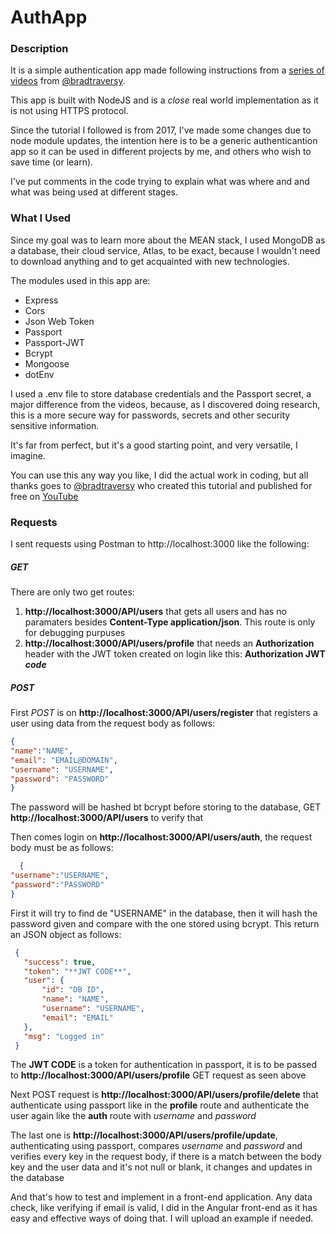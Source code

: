 # AuthApp
### Description
It is a simple authentication app made following instructions from a [series of videos](https://www.youtube.com/watch?v=uONz0lEWft0&list=PLillGF-RfqbZMNtaOXJQiDebNXjVapWPZ) from [@bradtraversy](https://github.com/bradtraversy).

This app is built with NodeJS and is a *close* real world implementation as it is not using HTTPS protocol.

Since the tutorial I followed is from 2017, I've made some changes due to node module updates,
the intention here is to be a generic authenticantion app so it can be used in different projects by me, and others who wish to save time (or learn).

 I've put comments in the code trying to explain what was where and and what was being used at different stages.
 
 ### What I Used
 
 Since my goal was to learn more about the MEAN stack, I used MongoDB as a database, their cloud service, Atlas, to be exact, because I wouldn't need
 to download anything and to get acquainted with new technologies.
 
 The modules used in this app are:
 * Express
 * Cors
 * Json Web Token
 * Passport
 * Passport-JWT
 * Bcrypt
 * Mongoose
 * dotEnv
 
 I used a .env file to store database credentials and the Passport secret, a major difference from the videos, because, as I discovered doing research,
 this is a more secure way for passwords, secrets and other security sensitive information.
 
 It's far from perfect, but it's a good starting point, and very versatile, I imagine.
 
 You can use this any way you like, I did the actual work in coding, but all thanks goes to [@bradtraversy](https://github.com/bradtraversy)
 who created this tutorial and published for free on [YouTube](https://www.youtube.com/channel/UC29ju8bIPH5as8OGnQzwJyA)
 
 ### Requests
 I sent requests using Postman to http://localhost:3000 like the following:
 
 ##### GET
 There are only two get routes:
 1. **http://localhost:3000/API/users** that gets all users and has no paramaters besides **Content-Type application/json**. This route is only for debugging purpuses
 1. **http://localhost:3000/API/users/profile** that needs an **Authorization** header with the JWT token created on login like this: **Authorization JWT *code***
 
 ##### POST
 First *POST* is on **http://localhost:3000/API/users/register** that registers a user using data from the request body as follows:
 
  ```json
  {
  "name":"NAME",
  "email": "EMAIL@DOMAIN",
  "username": "USERNAME",
  "password": "PASSWORD"
  }
  ```
  
 The password will be hashed bt bcrypt before storing to the database, GET **http://localhost:3000/API/users** to verify that
 
 Then comes login on **http://localhost:3000/API/users/auth**, the request body must be as follows:
   ```json 
     {
  "username":"USERNAME",
  "password":"PASSWORD"
  }
   ```
  First it will try to find de "USERNAME" in the database, then it will hash the password given and compare with the one stored using bcrypt. This return an JSON object as follows:
 ```json 
  {
    "success": true,
    "token": "**JWT CODE**",
    "user": {
        "id": "DB ID",
        "name": "NAME",
        "username": "USERNAME",
        "email": "EMAIL"
    },
    "msg": "Logged in"
  }
  ```
  The **JWT CODE** is a token for authentication in passport, it is to be passed to **http://localhost:3000/API/users/profile** GET request as seen above
  
  Next POST request is **http://localhost:3000/API/users/profile/delete** that authenticate using passport like in the **profile** route and authenticate the user again like the **auth** route with *username* and *password*
  
  The last one is **http://localhost:3000/API/users/profile/update**, authenticating using passport, compares *username* and *password* and verifies every key in the request body, if there is a match between the body key and the user data and it's not null or blank, it changes and updates in the database
  
  And that's how to test and implement in a front-end application.
  Any data check, like verifying if email is valid, I did in the Angular front-end as it has easy and effective ways of doing that. I will upload an example if needed.
  
